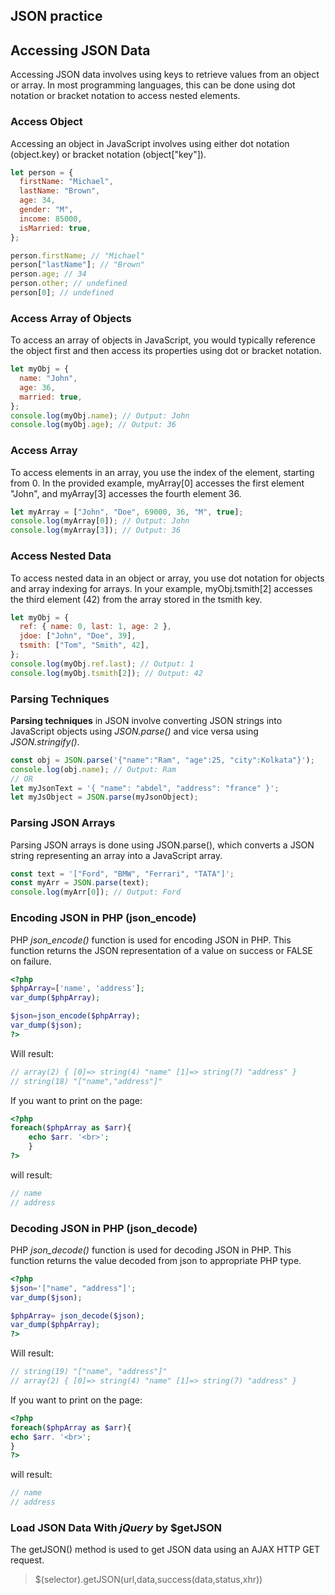 ## JSON practice

## **Accessing JSON Data**

Accessing JSON data involves using keys to retrieve values from an object or array. In most programming languages, this can be done using dot notation or bracket notation to access nested elements.

### Access Object

Accessing an object in JavaScript involves using either dot notation (object.key) or bracket notation (object["key"]).

```javascript
let person = {
  firstName: "Michael",
  lastName: "Brown",
  age: 34,
  gender: "M",
  income: 85000,
  isMarried: true,
};

person.firstName; // "Michael"
person["lastName"]; // "Brown"
person.age; // 34
person.other; // undefined
person[0]; // undefined
```

### Access Array of Objects

To access an array of objects in JavaScript, you would typically reference the object first and then access its properties using dot or bracket notation.

```javascript
let myObj = {
  name: "John",
  age: 36,
  married: true,
};
console.log(myObj.name); // Output: John
console.log(myObj.age); // Output: 36
```

### Access Array

To access elements in an array, you use the index of the element, starting from 0. In the provided example, myArray[0] accesses the first element "John", and myArray[3] accesses the fourth element 36.

```javascript
let myArray = ["John", "Doe", 69000, 36, "M", true];
console.log(myArray[0]); // Output: John
console.log(myArray[3]); // Output: 36
```

### Access Nested Data

To access nested data in an object or array, you use dot notation for objects and array indexing for arrays. In your example, myObj.tsmith[2] accesses the third element (42) from the array stored in the tsmith key.

```javascript
let myObj = {
  ref: { name: 0, last: 1, age: 2 },
  jdoe: ["John", "Doe", 39],
  tsmith: ["Tom", "Smith", 42],
};
console.log(myObj.ref.last); // Output: 1
console.log(myObj.tsmith[2]); // Output: 42
```

### Parsing Techniques

**Parsing techniques** in JSON involve converting JSON strings into JavaScript objects using _JSON.parse()_ and vice versa using _JSON.stringify()_.

```javascript
const obj = JSON.parse('{"name":"Ram", "age":25, "city":Kolkata"}');
console.log(obj.name); // Output: Ram
// OR
let myJsonText = '{ "name": "abdel", "address": "france" }';
let myJsObject = JSON.parse(myJsonObject);
```

### Parsing JSON Arrays

Parsing JSON arrays is done using JSON.parse(), which converts a JSON string representing an array into a JavaScript array.

```javascript
const text = '["Ford", "BMW", "Ferrari", "TATA"]';
const myArr = JSON.parse(text);
console.log(myArr[0]); // Output: Ford
```

### Encoding JSON in PHP (json_encode)

PHP _json_encode()_ function is used for encoding JSON in PHP. This function returns the JSON representation of a value on success or FALSE on failure.

```php
<?php
$phpArray=['name', 'address'];
var_dump($phpArray);

$json=json_encode($phpArray);
var_dump($json);
?>
```

Will result:

```php
// array(2) { [0]=> string(4) "name" [1]=> string(7) "address" }
// string(18) "["name","address"]"
```

If you want to print on the page:

```php
<?php
foreach($phpArray as $arr){
    echo $arr. '<br>';
    }
?>
```

will result:

```php
// name
// address
```

### Decoding JSON in PHP (json_decode)

PHP _json_decode()_ function is used for decoding JSON in PHP. This function returns the value decoded from json to appropriate PHP type.

```php
<?php
$json='["name", "address"]';
var_dump($json);

$phpArray= json_decode($json);
var_dump($phpArray);
?>
```

Will result:

```php
// string(19) "["name", "address"]"
// array(2) { [0]=> string(4) "name" [1]=> string(7) "address" }
```

If you want to print on the page:

```php
<?php
foreach($phpArray as $arr){
echo $arr. '<br>';
}
?>
```

will result:

```php
// name
// address
```

### Load JSON Data With _jQuery_ by **$getJSON**

The getJSON() method is used to get JSON data using an AJAX HTTP GET request.

> $(selector).getJSON(url,data,success(data,status,xhr))

